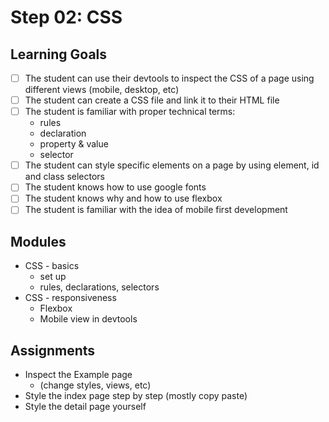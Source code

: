 # Step 02: CSS

## Learning Goals
* [ ] The student can use their devtools to inspect the CSS of a page using different views (mobile, desktop, etc)
* [ ] The student can create a CSS file and link it to their HTML file
* [ ] The student is familiar with proper technical terms:
    * rules
    * declaration
    * property & value
    * selector
* [ ] The student can style specific elements on a page by using element, id and class selectors
* [ ] The student knows how to use google fonts
* [ ] The student knows why and how to use flexbox
* [ ] The student is familiar with the idea of mobile first development

## Modules
  * CSS - basics
    * set up
    * rules, declarations, selectors
  * CSS - responsiveness
    * Flexbox
    * Mobile view in devtools

## Assignments
* Inspect the Example page 
    * (change styles, views, etc)
* Style the index page step by step (mostly copy paste)
* Style the detail page yourself



